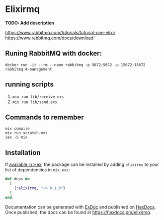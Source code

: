 # Elixirmq

**TODO: Add description**

https://www.rabbitmq.com/tutorials/tutorial-one-elixir
https://www.rabbitmq.com/docs/download`


## Runing RabbitMQ with docker:
`docker run -it --rm --name rabbitmq -p 5672:5672 -p 15672:15672 rabbitmq:4-management`

## running scripts
1. `mix run lib/receive.exs`
2. `mix run lib/send.exs`

## Commands to remember
`mix compile`  
`mix run scratch.exs`  
`iex -S mix`

## Installation

If [available in Hex](https://hex.pm/docs/publish), the package can be installed
by adding `elixirmq` to your list of dependencies in `mix.exs`:

```elixir
def deps do
  [
    {:elixirmq, "~> 0.1.0"}
  ]
end
```

Documentation can be generated with [ExDoc](https://github.com/elixir-lang/ex_doc)
and published on [HexDocs](https://hexdocs.pm). Once published, the docs can
be found at <https://hexdocs.pm/elixirmq>.

